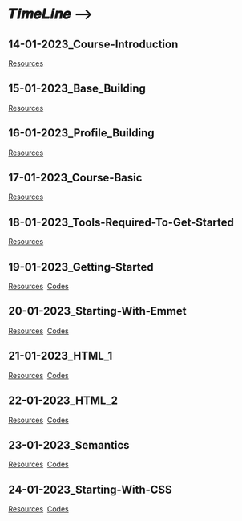 # 𝑻𝒊𝒎𝒆𝑳𝒊𝒏𝒆 -->

## 14-01-2023_Course-Introduction
[Resources](https://github.com/subhranil002/PWSkills-MERN_Stack-Sigma_Batch/blob/main/A.%20README(Resources).md#14-01-2023_course-introduction)

## 15-01-2023_Base_Building
[Resources](https://github.com/subhranil002/PWSkills-MERN_Stack-Sigma_Batch/blob/main/A.%20README(Resources).md#15-01-2023_base_building)

## 16-01-2023_Profile_Building
[Resources](https://github.com/subhranil002/PWSkills-MERN_Stack-Sigma_Batch/blob/main/A.%20README(Resources).md#16-01-2023_profile_building)

## 17-01-2023_Course-Basic
[Resources](https://github.com/subhranil002/PWSkills-MERN_Stack-Sigma_Batch/blob/main/A.%20README(Resources).md#17-01-2023_course-basic)

## 18-01-2023_Tools-Required-To-Get-Started
[Resources](https://github.com/subhranil002/PWSkills-MERN_Stack-Sigma_Batch/blob/main/A.%20README(Resources).md#18-01-2023_tools-required-to-get-started)

## 19-01-2023_Getting-Started
[Resources](https://github.com/subhranil002/PWSkills-MERN_Stack-Sigma_Batch/blob/main/A.%20README(Resources).md#19-01-2023_getting-started)
&nbsp;[Codes](https://github.com/subhranil002/PWSkills-MERN_Stack-Sigma_Batch/blob/main/B.%20README(Codes).md#19-01-2023_getting-started)

## 20-01-2023_Starting-With-Emmet
[Resources](https://github.com/subhranil002/PWSkills-MERN_Stack-Sigma_Batch/blob/main/A.%20README(Resources).md#20-01-2023_starting-with-emmet)
&nbsp;[Codes](https://github.com/subhranil002/PWSkills-MERN_Stack-Sigma_Batch/blob/main/B.%20README(Codes).md#20-01-2023_starting-with-emmet)

## 21-01-2023_HTML_1
[Resources](https://github.com/subhranil002/PWSkills-MERN_Stack-Sigma_Batch/blob/main/A.%20README(Resources).md#21-01-2023_html_1)
&nbsp;[Codes](https://github.com/subhranil002/PWSkills-MERN_Stack-Sigma_Batch/blob/main/B.%20README(Codes).md#21-01-2023_html_1)

## 22-01-2023_HTML_2
[Resources](https://github.com/subhranil002/PWSkills-MERN_Stack-Sigma_Batch/blob/main/A.%20README(Resources).md#22-01-2023_html_2)
&nbsp;[Codes](https://github.com/subhranil002/PWSkills-MERN_Stack-Sigma_Batch/blob/main/B.%20README(Codes).md#22-01-2023_html_2)

## 23-01-2023_Semantics
[Resources](https://github.com/subhranil002/PWSkills-MERN_Stack-Sigma_Batch/blob/main/A.%20README(Resources).md#23-01-2023_semantics)
&nbsp;[Codes](https://github.com/subhranil002/PWSkills-MERN_Stack-Sigma_Batch/blob/main/B.%20README(Codes).md#23-01-2023_semantics)

## 24-01-2023_Starting-With-CSS
[Resources](https://github.com/subhranil002/PWSkills-MERN_Stack-Sigma_Batch/blob/main/A.%20README(Resources).md#24-01-2023_starting-with-css)
&nbsp;[Codes](https://github.com/subhranil002/PWSkills-MERN_Stack-Sigma_Batch/blob/main/B.%20README(Codes).md#24-01-2023_starting-with-css)
